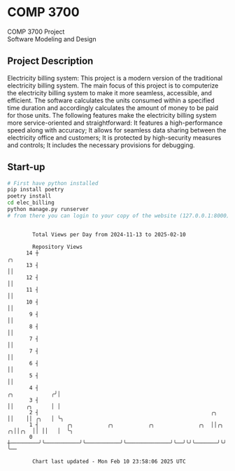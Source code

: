 # COMP 3700
COMP 3700 Project  
Software Modeling and Design
## Project Description
Electricity billing system: This project is a modern version of the traditional electricity billing system. The main focus of this project is to computerize the electricity billing system to make it more seamless, accessible, and efficient. The software calculates the units consumed within a specified time duration and accordingly calculates the amount of money to be paid for those units. The following features make the electricity billing system more service-oriented and straightforward: It features a high-performance speed along with accuracy; It allows for seamless data sharing between the electricity office and customers; It is protected by high-security measures and controls; It includes the necessary provisions for debugging.

## Start-up
```bash
# First have python installed
pip install poetry
poetry install
cd elec_billing
python manage.py runserver
# from there you can login to your copy of the website (127.0.0.1:8000), default creds are admin/admin
```

```

        Total Views per Day from 2024-11-13 to 2025-02-10

        Repository Views
      14 ┼                                                                                   ╭╮
      13 ┤                                                                                   ││
      12 ┤                                                                                   ││
      11 ┤                                                                                   ││
      10 ┤                                                                                   ││
       9 ┤                                                                                   ││
       8 ┤                                                                                   ││
       7 ┤                                                                                   ││
       7 ┤                                                                                   ││
       6 ┤                                                                                   ││
       5 ┤                                                                                   ││
       4 ┤                                                                    ╭╮            ╭╯│
       3 ┤                                                                    ││    ╭╮      │ │
       2 ┤                                                       ╭╮           ││    ││ ╭╮   │ ╰╮
       1 ┤         ╭╮           ╭╮           ╭╮              ╭╮  ││╭╮       ╭╮││╭╮  ││ ││   │  ╰╮
       0 ┼─────────╯╰───────────╯╰───────────╯╰──────────────╯╰──╯╰╯╰───────╯╰╯╰╯╰──╯╰─╯╰───╯   ╰──

        Chart last updated - Mon Feb 10 23:58:06 2025 UTC
        
```
